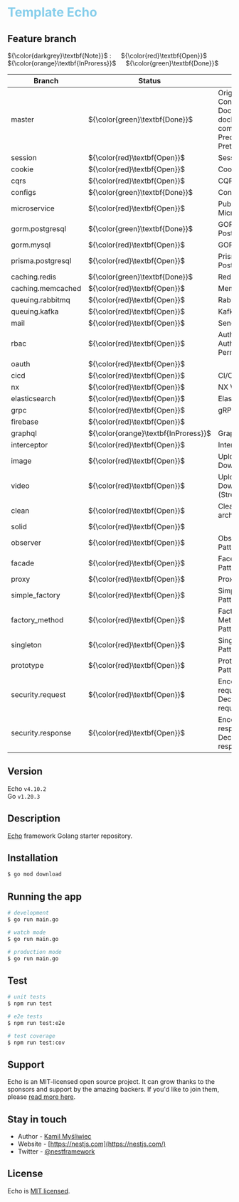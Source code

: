 <h1 style="color:skyblue;">Template Echo</h1>

## Feature branch

${\color{darkgrey}\textbf{Note}}$ &#58; &emsp;
${\color{red}\textbf{Open}}$ &emsp;
${\color{orange}\textbf{InProress}}$ &emsp;
${\color{green}\textbf{Done}}$ &emsp;

| Branch            | Status                               | Detail                                                                  |
| ----------------- | ------------------------------------ | ----------------------------------------------------------------------- |
| master            | ${\color{green}\textbf{Done}}$       | Origin, Logger, Config, Dockerfile, docker-compose, Precommit, Prettier |
| session           | ${\color{red}\textbf{Open}}$         | Session                                                                 |
| cookie            | ${\color{red}\textbf{Open}}$         | Cookie                                                                  |
| cqrs              | ${\color{red}\textbf{Open}}$         | CQRS                                                                    |
| configs           | ${\color{green}\textbf{Done}}$       | Configs                                                                 |
| microservice      | ${\color{red}\textbf{Open}}$         | PubSub, NATs, Microservice                                              |
| gorm.postgresql   | ${\color{green}\textbf{Done}}$       | GORM, PostgreSQL                                                        |
| gorm.mysql        | ${\color{red}\textbf{Open}}$         | GORM, MySQL                                                             |
| prisma.postgresql | ${\color{red}\textbf{Open}}$         | Prisma, PostgreSQL                                                      |
| caching.redis     | ${\color{green}\textbf{Done}}$       | Redis                                                                   |
| caching.memcached | ${\color{red}\textbf{Open}}$         | Memcached                                                               |
| queuing.rabbitmq  | ${\color{red}\textbf{Open}}$         | RabbitMQ                                                                |
| queuing.kafka     | ${\color{red}\textbf{Open}}$         | Kafka                                                                   |
| mail              | ${\color{red}\textbf{Open}}$         | Send mail                                                               |
| rbac              | ${\color{red}\textbf{Open}}$         | Authentication, Authorization, Permission                               |
| oauth             | ${\color{red}\textbf{Open}}$         |                                                                         |
| cicd              | ${\color{red}\textbf{Open}}$         | CI/CD                                                                   |
| nx                | ${\color{red}\textbf{Open}}$         | NX Workspace                                                            |
| elasticsearch     | ${\color{red}\textbf{Open}}$         | Elasticsearch                                                           |
| grpc              | ${\color{red}\textbf{Open}}$         | gRPC                                                                    |
| firebase          | ${\color{red}\textbf{Open}}$         |                                                                         |
| graphql           | ${\color{orange}\textbf{InProress}}$ | GraphQL                                                                 |
| interceptor       | ${\color{red}\textbf{Open}}$         | Interceptor                                                             |
| image             | ${\color{red}\textbf{Open}}$         | Upload, Download                                                        |
| video             | ${\color{red}\textbf{Open}}$         | Upload, Download, (Streaming)                                           |
| clean             | ${\color{red}\textbf{Open}}$         | Clean architecture                                                      |
| solid             | ${\color{red}\textbf{Open}}$         |                                                                         |
| observer          | ${\color{red}\textbf{Open}}$         | Observer Pattern                                                        |
| facade            | ${\color{red}\textbf{Open}}$         | Facede Pattern                                                          |
| proxy             | ${\color{red}\textbf{Open}}$         | Proxy Pattern                                                           |
| simple_factory    | ${\color{red}\textbf{Open}}$         | Simple Factory Pattern                                                  |
| factory_method    | ${\color{red}\textbf{Open}}$         | Factory Method Pattern                                                  |
| singleton         | ${\color{red}\textbf{Open}}$         | Singleton Pattern                                                       |
| prototype         | ${\color{red}\textbf{Open}}$         | Prototype Pattern                                                       |
| security.request  | ${\color{red}\textbf{Open}}$         | Encode request, Decode request                                          |
| security.response | ${\color{red}\textbf{Open}}$         | Encode response, Decode response                                        |

## Version

Echo `v4.10.2`<br/>
Go `v1.20.3`<br/>

## Description

[Echo](https://echo.labstack.com/) framework Golang starter repository.

## Installation

```bash
$ go mod download
```

## Running the app

```bash
# development
$ go run main.go

# watch mode
$ go run main.go

# production mode
$ go run main.go
```

## Test

```bash
# unit tests
$ npm run test

# e2e tests
$ npm run test:e2e

# test coverage
$ npm run test:cov
```

## Support

Echo is an MIT-licensed open source project. It can grow thanks to the sponsors and support by the amazing backers. If you'd like to join them, please [read more here](https://docs.nestjs.com/support).

## Stay in touch

- Author - [Kamil Myśliwiec](https://kamilmysliwiec.com)
- Website - [https://nestjs.com](https://nestjs.com/)
- Twitter - [@nestframework](https://twitter.com/nestframework)

## License

Echo is [MIT licensed](LICENSE).
